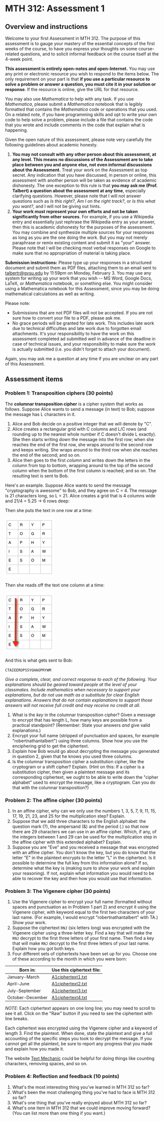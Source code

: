 # MTH 312: Assessment 1

## Overview and instructions

Welcome to your first Assessment in MTH 312. The purpose of this assessment is to gauge your mastery of the essential concepts of the first weeks of the course, to have you express your thoughts on some course-related questions, and to solicit informal feedback on the course itself at the 4-week point. 

**This assessment is entirely open-notes and open-Internet.** You may use any print or electronic resource you wish to respond to the items below. The only requirement on your part is that **if you use a particular resource to solve a problem or answer a question, you must cite it in your solution or response**. If the resource is online, give the URL for that resource. 

You may also use *Mathematica* to help with any task. If you use *Mathematica*, please submit a *Mathematica* notebook that is legibly formatted that contains the *Mathematica* code or operations that you used. On a related note, if you have programming skills and opt to write your own code to help solve a problem, please include a file that contains the code that you wrote and include comments in the code that explain what is happening. 

Given the open nature of this assessment, please note very carefully the following guidelines about academic honesty. 

1. **You may not consult with any other person about this assessment, at any level. This means no discussions of the Assessment are to take place between you and anyone else, not even informal discussions about the Assessment.** Treat your work on the Assessment as top secret. Any indication that you have discussed, in person or online, this assessment with another person will be taken as evidence of academic dishonesty. The one exception to this rule is that **you may ask me (Prof. Talbert) a question about the assessment at any time**, especially clarifying questions. However, please note that I will not answer questions such as *Is this right?*, *Am I on the right track?*, or *Is this what you want?*, and I will not be giving out hints. 
2. **Your work must represent your own efforts and not be taken significantly from other sources**. For example, if you use a Wikipedia entry and essentially just rephrase the Wikipedia entry as your answer, then this is academic dishonesty for the purposes of the assessment. You may combine and synthesize multiple sources for your responses as long as you are the one doing the work. But you may not merely paraphrase or remix existing content and submit it as "your" answer. Please note that I will be checking most verbal responses on Google to make sure that no appropriation of material is taking place. 



**Submission instructions:** Please type up your responses in a structured document and submit them as PDF files, attaching them to an email sent to [talbertr@gvsu.edu](mailto:talbertr@gvsu.edu) by 11:59pm on Monday, February 3. You may use any system for writing up your work that you wish -- MS Word, Google Docs, LaTeX, or  *Mathematica* notebook, or something else. You might consider using a Mathematica notebook for this Assessment, since you may be doing mathematical calculations as well as writing.

Please note: 

+ Submissions that are not PDF files will not be accepted. If you are not sure how to convert your file to a PDF, please ask me. 
+ No grace periods will be granted for late work. This includes late work due to technical difficulties and late work due to forgotten email attachments. It's your responsibility to have the work on this assessment completed ad submitted well in advance of the deadline in case of technical issues, and your responsibility to make sure the work is actually submitted (i.e. you didn't forget to attach your document). 

Again, you may ask me a question at any time if you are unclear on any part of this Assessment. 

## Assessment items

### Problem 1: Transposition ciphers (30 points) 

The **columnar transposition cipher** is a cipher system that works as follows. Suppose Alice wants to send a message (in text) to Bob; suppose the message has L characters in it. 

1. Alice and Bob decide on a positive integer that we will denote by "C". 
2. Alice creates a rectangular grid with C columns and L/C rows (and rounding up to the nearest whole number if C doesn't divide L exactly). She then starts writing down the message into the first row; when she reaches the end of the first row, she wraps around to the second row and keeps writing. She wraps around to the third row when she reaches the end of the second; and so on. 
3. Alice then goes to the first *column* and writes down the letters in the column from top to bottom, wrapping around to the top of the second column when the bottom of the first column is reached; and so on. The resulting text is sent to Bob. 

Here's an example. Suppose Alice wants to send the message "cryptography is awesome" to Bob, and they agree on C = 4. The message is 21 characters long, so L = 21. Alice creates a grid that is 4 columns wide and 21/4 = 5.25 -> 6 rows deep: 

Then she puts the text in one row at a time: 

![Enciphering grid](https://github.com/RobertTalbert/mth312/blob/master/Assessment1/grid1.png?raw=true)

Then she reads off the text one column at a time: 

![Enciphering grid](https://github.com/RobertTalbert/mth312/blob/master/Assessment1/grid2.png?raw=true)

And this is what gets sent to Bob:

`CTAIEEROPSSYGHAOPRYWM`

*Give a complete, clear, and correct response to each of the following. Your explanations should be geared toward people at the level of your classmates. Include mathematics when necessary to support your explanations, but do not use math as a substitute for clear English explanations. Answers that do not contain explanations to support those answers will not receive full credit and may receive no credit at all.*

1. What is the *key* in the columnar transposition cipher? Given a message to encrypt that has length L, how many keys are possible from a practical standpoint? (Remember: State your answers *and* give valid explanations.) 
2. Encrypt your full name (stripped of punctuation and spaces, for example "robertnathantalbert") using three columns. Show how you use the enciphering grid to get the ciphertext. 
3. Explain how Bob would go about decrypting the message you generated in question 2, given that he knows you used three columns. 
4. Is the columnar transposition cipher a substitution cipher, like the cryptogram or a shift cipher? Explain. (Hint on this: If a cipher is a substitution cipher, then given a plaintext message and its corresponding ciphertext, we ought to be able to write down the "cipher alphabet" used to encrypt the message, like a cryptogram. Can you do that with the columnar transposition?) 


### Problem 2: The affine cipher (30 points) 

1. In an affine cipher, why can we only use the numbers 1, 3, 5, 7, 9, 11, 15, 17, 19, 21, 23, and 25 for the multiplication step? Explain. 
2. Suppose that we add three characters to the English alphabet: the question mark (?), the ampersand (&) and the period (.) so that now there are 29 characters we can use in an affine cipher. Which, if any, of the integers between 1 and 29 can be used for the multiplication step in the affine cipher with this extended alphabet? Explain. 
3. Suppose you are "Eve" and you received a message that was encrypted with an affine cipher. You don't know the key, but you do know that the letter "E" in the plaintext encrypts to the letter "L" in the ciphertext. Is it possible to determine the full key from this information alone? If so, determine what the key is (making sure to show your work and explain your reasoning). If not, explain what information you would need to be able to recover the key and then how you would use that information.  


### Problem 3: The Vigenere cipher (30 points) 

1. Use the Vigenere cipher to encrypt your full name (formatted without spaces and punctuation as in Problem 1 part 2) and encrypt it using the Vigenere cipher, with keyword equal to the first two characters of your last name. (For example, I would encrypt "robertnathantalbert" with TA.) Show your work. 
2. Suppose the ciphertext `RNJ` (six letters long) was encrypted with the Vigenere cipher using a three-letter key. Find a key that will make the `RNJ` decrypt to the first three letters of your first name. Then find a key that will make  `RNJ` decrypt to the first three letters of your last name. Explain how you got both keys. 
3. Four different sets of ciphertexts have been set up for you. Choose one of these according to the month in which you were born: 


| Born in:         |  Use this ciphertext file:  |
| ---------------- | :-------------------------  |
| January-March    |  [A1ciphertext1.txt](https://github.com/RobertTalbert/mth312/blob/master/Assessment1/A1ciphertext1.txt)          |
| April-June       |  [A1ciphertext2.txt](https://github.com/RobertTalbert/mth312/blob/master/Assessment1/A1ciphertext2.txt)          |
| July-September   |  [A1ciphertext3.txt](https://github.com/RobertTalbert/mth312/blob/master/Assessment1/A1ciphertext3.txt)          |
| October-December |  [A1ciphertext4.txt](https://github.com/RobertTalbert/mth312/blob/master/Assessment1/A1ciphertext4.txt)          |

*NOTE*: Each ciphertext appears on one long line; you may need to scroll to see it all. Click on the "Raw" button if you need to see the ciphertext with line breaks.

Each ciphertext was encrypted using the Vigenere cipher and a keyword of length 3. Find the plaintext. When done, state the plaintext and give a full accounting of the specific steps you took to decrypt the message. If you cannot get all the plaintext, be sure to report any progress that you made and explain how you made it. 

The website [Text Mechanic](http://textmechanic.com/) could be helpful for doing things like counting characters, removing spaces, and so on. 


### Problem 4: Reflection and feedback (10 points) 

1. What's the most interesting thing you've learned in MTH 312 so far? 
2. What's been the most challenging thing you've had to face is MTH 312 so far? 
3. What's one thing that you've really enjoyed about MTH 312 so far? 
4. What's one item in MTH 312 that we could improve moving forward? (You can list more than one thing if you want.) 


